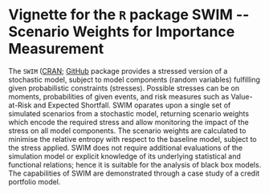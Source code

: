 
# Vignette for the `R` package SWIM -- Scenario Weights for Importance Measurement
 
The `SWIM` ([CRAN](https://CRAN.R-project.org/package=SWIM); [GitHub](https://github.com/spesenti/SWIM) package provides a stressed version of a stochastic model, subject to model components (random variables)
  fulfilling given probabilistic constraints (stresses). Possible stresses can be
  on  moments, probabilities of given events, and risk measures such as Value-at-Risk
  and Expected Shortfall. SWIM oparates upon a single set of simulated scenarios from
  a stochastic model, returning scenario weights which encode the required stress
  and allow monitoring the impact of the stress on all model components. The scenario
  weights are calculated to minimise the relative entropy with respect to the baseline
  model, subject to the stress applied. SWIM does not require additional evaluations
  of the simulation model or explicit knowledge of its underlying statistical and 
  functional relations; hence it is suitable for the analysis of black box models.
  The capabilities of SWIM are demonstrated through a case study of a credit portfolio
  model. 